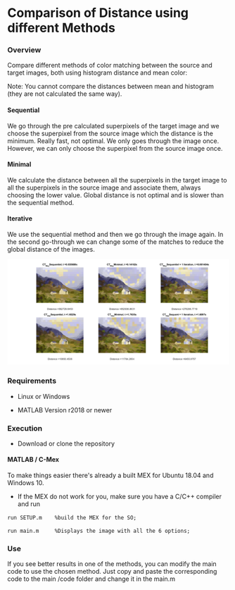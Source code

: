 # Comparison of Distance using different Methods

### Overview
Compare different methods of color matching between the source and target images, both using histogram distance and mean color:

Note: You cannot compare the distances between mean and histogram (they are not calculated the same way).

#### Sequential

We go through the pre calculated superpixels of the target image and we choose the superpixel from the source image which the distance is the minimum. Really fast, not optimal. We only goes through the image once. However, we can only choose the superpixel from the source image once.

#### Minimal

We calculate the distance between all the superpixels in the target image to all the superpixels in the source image and associate them, always choosing the lower value. Global distance is not optimal and is slower than the sequential method.

#### Iterative

We use the sequential method and then we go through the image again. In the second go-through we can change some of the matches to reduce the global distance of the images.

![image](Results.png)


### Requirements

- Linux or Windows

- MATLAB Version r2018 or newer


### Execution

- Download or clone the repository

#### MATLAB / C-Mex

To make things easier there's already a built MEX for Ubuntu 18.04 and Windows 10.
- If the MEX do not work for you, make sure you have a C/C++ compiler and run

```
run SETUP.m    %build the MEX for the SO;
```

```
run main.m     %Displays the image with all the 6 options;
```

### Use

If you see better results in one of the methods, you can modify the main code to use the chosen method.
Just copy and paste the corresponding code to the main /code folder and change it in the main.m
